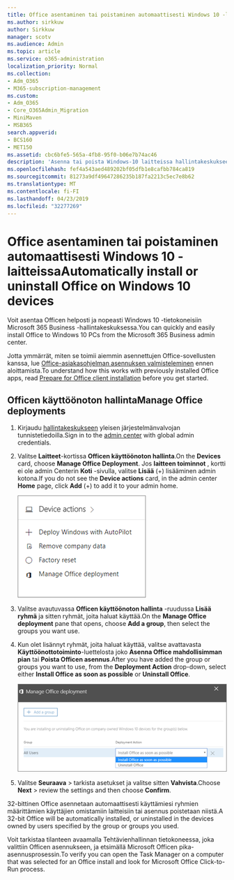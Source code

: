 ```yaml
---
title: Office asentaminen tai poistaminen automaattisesti Windows 10 -laitteissa
ms.author: sirkkuw
author: Sirkkuw
manager: scotv
ms.audience: Admin
ms.topic: article
ms.service: o365-administration
localization_priority: Normal
ms.collection:
- Adm_O365
- M365-subscription-management
ms.custom:
- Adm_O365
- Core_O365Admin_Migration
- MiniMaven
- MSB365
search.appverid:
- BCS160
- MET150
ms.assetid: cbc6bfe5-565a-4fb8-95f0-b06e7b74ac46
description: 'Asenna tai poista Windows-10 laitteissa hallintakeskukseen 365 Microsoft Business Office. '
ms.openlocfilehash: fef4a543aed489202bf05dfb1e8cafbb784ca819
ms.sourcegitcommit: 81273a9df49647286235b187fa2213c5ec7e8b62
ms.translationtype: MT
ms.contentlocale: fi-FI
ms.lasthandoff: 04/23/2019
ms.locfileid: "32277269"
---
```

# <a name="automatically-install-or-uninstall-office-on-windows-10-devices"></a><span data-ttu-id="94f10-103">Office asentaminen tai poistaminen automaattisesti Windows 10 -laitteissa</span><span class="sxs-lookup"><span data-stu-id="94f10-103">Automatically install or uninstall Office on Windows 10 devices</span></span>

<span data-ttu-id="94f10-104">Voit asentaa Officen helposti ja nopeasti Windows 10 -tietokoneisiin Microsoft 365 Business -hallintakeskuksessa.</span><span class="sxs-lookup"><span data-stu-id="94f10-104">You can quickly and easily install Office to Windows 10 PCs from the Microsoft 365 Business admin center.</span></span>
  
<span data-ttu-id="94f10-105">Jotta ymmärrät, miten se toimii aiemmin asennettujen Office-sovellusten kanssa, lue [Office-asiakasohjelman asennuksen valmisteleminen](prepare-for-office-client-deployment.md) ennen aloittamista.</span><span class="sxs-lookup"><span data-stu-id="94f10-105">To understand how this works with previously installed Office apps, read [Prepare for Office client installation](prepare-for-office-client-deployment.md) before you get started.</span></span> 
  
## <a name="manage-office-deployments"></a><span data-ttu-id="94f10-106">Officen käyttöönoton hallinta</span><span class="sxs-lookup"><span data-stu-id="94f10-106">Manage Office deployments</span></span>

1. <span data-ttu-id="94f10-107">Kirjaudu [hallintakeskukseen](https://aka.ms/bcsportal) yleisen järjestelmänvalvojan tunnistetiedoilla.</span><span class="sxs-lookup"><span data-stu-id="94f10-107">Sign in to the [admin center](https://aka.ms/bcsportal) with global admin credentials.</span></span> 
    
2. <span data-ttu-id="94f10-108">Valitse **Laitteet**-kortissa **Officen käyttöönoton hallinta**.</span><span class="sxs-lookup"><span data-stu-id="94f10-108">On the **Devices** card, choose **Manage Office Deployment**.</span></span>
      <span data-ttu-id="94f10-109">Jos **laitteen toiminnot** , kortti ei ole admin Centerin **Koti** -sivulla, valitse **Lisää** (+) lisääminen admin kotona.</span><span class="sxs-lookup"><span data-stu-id="94f10-109">If you do not see the **Device actions** card, in the admin center **Home** page, click **Add** (+) to add it to your admin home.</span></span>
    
    ![Screenshot of the Devices card in the admin center](media/9982e784-dbf9-4a76-a159-bb3e2e5aa23f.png)
  
3. <span data-ttu-id="94f10-111">Valitse avautuvassa **Officen käyttöönoton hallinta** -ruudussa **Lisää ryhmä** ja sitten ryhmät, joita haluat käyttää.</span><span class="sxs-lookup"><span data-stu-id="94f10-111">On the **Manage Office deployment** pane that opens, choose **Add a group**, then select the groups you want use.</span></span>
    
4. <span data-ttu-id="94f10-112">Kun olet lisännyt ryhmät, joita haluat käyttää, valitse avattavasta **Käyttöönottotoiminto**-luettelosta joko **Asenna Office mahdollisimman pian** tai **Poista Officen asennus**.</span><span class="sxs-lookup"><span data-stu-id="94f10-112">After you have added the group or groups you want to use, from the **Deployment Action** drop-down, select either **Install Office as soon as possible** or **Uninstall Office**.</span></span>
    
    ![In the Manage Office deployment pane, choose either Install Office as soon as possible, or Uninstall Office.](media/00f24a61-1848-40c0-b037-78d726c7d757.png)
  
5. <span data-ttu-id="94f10-114">Valitse **Seuraava** \> tarkista asetukset ja valitse sitten **Vahvista**.</span><span class="sxs-lookup"><span data-stu-id="94f10-114">Choose **Next** \> review the settings and then choose **Confirm**.</span></span>
    
<span data-ttu-id="94f10-115">32-bittinen Office asennetaan automaattisesti käyttämiesi ryhmien määrittämien käyttäjien omistamiin laitteisiin tai asennus poistetaan niistä.</span><span class="sxs-lookup"><span data-stu-id="94f10-115">A 32-bit Office will be automatically installed, or uninstalled in the devices owned by users specified by the group or groups you used.</span></span>
  
<span data-ttu-id="94f10-116">Voit tarkistaa tilanteen avaamalla Tehtävienhallinnan tietokoneessa, joka valittiin Officen asennukseen, ja etsimällä Microsoft Officen pika-asennusprosessin.</span><span class="sxs-lookup"><span data-stu-id="94f10-116">To verify you can open the Task Manager on a computer that was selected for an Office install and look for Microsoft Office Click-to-Run process.</span></span>
  


